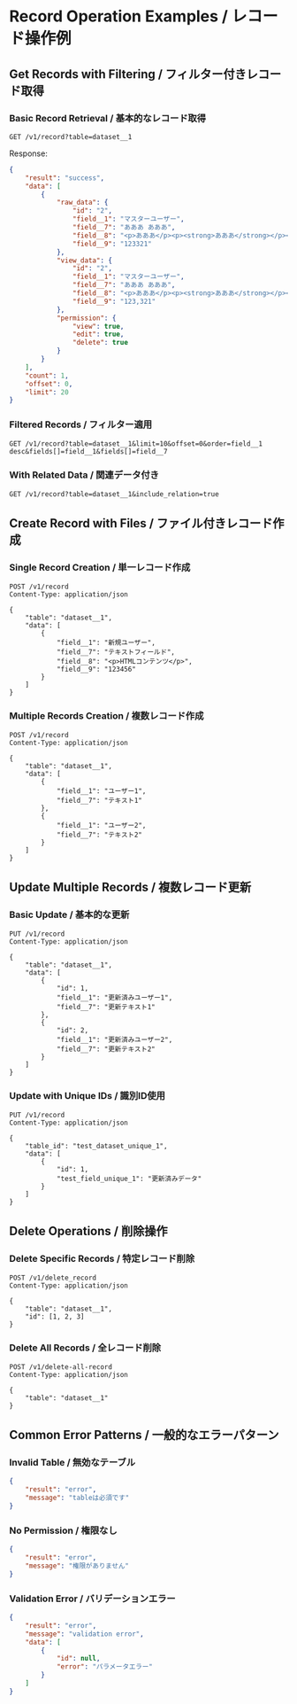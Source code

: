 # Record Operation Examples / レコード操作例

## Get Records with Filtering / フィルター付きレコード取得

### Basic Record Retrieval / 基本的なレコード取得
```http
GET /v1/record?table=dataset__1
```

Response:
```json
{
    "result": "success",
    "data": [
        {
            "raw_data": {
                "id": "2",
                "field__1": "マスターユーザー",
                "field__7": "あああ あああ",
                "field__8": "<p>あああ</p><p><strong>あああ</strong></p><p>あああ</p>",
                "field__9": "123321"
            },
            "view_data": {
                "id": "2",
                "field__1": "マスターユーザー",
                "field__7": "あああ あああ",
                "field__8": "<p>あああ</p><p><strong>あああ</strong></p><p>あああ</p>",
                "field__9": "123,321"
            },
            "permission": {
                "view": true,
                "edit": true,
                "delete": true
            }
        }
    ],
    "count": 1,
    "offset": 0,
    "limit": 20
}
```

### Filtered Records / フィルター適用
```http
GET /v1/record?table=dataset__1&limit=10&offset=0&order=field__1 desc&fields[]=field__1&fields[]=field__7
```

### With Related Data / 関連データ付き
```http
GET /v1/record?table=dataset__1&include_relation=true
```

## Create Record with Files / ファイル付きレコード作成

### Single Record Creation / 単一レコード作成
```http
POST /v1/record
Content-Type: application/json

{
    "table": "dataset__1",
    "data": [
        {
            "field__1": "新規ユーザー",
            "field__7": "テキストフィールド",
            "field__8": "<p>HTMLコンテンツ</p>",
            "field__9": "123456"
        }
    ]
}
```

### Multiple Records Creation / 複数レコード作成
```http
POST /v1/record
Content-Type: application/json

{
    "table": "dataset__1",
    "data": [
        {
            "field__1": "ユーザー1",
            "field__7": "テキスト1"
        },
        {
            "field__1": "ユーザー2",
            "field__7": "テキスト2"
        }
    ]
}
```

## Update Multiple Records / 複数レコード更新

### Basic Update / 基本的な更新
```http
PUT /v1/record
Content-Type: application/json

{
    "table": "dataset__1",
    "data": [
        {
            "id": 1,
            "field__1": "更新済みユーザー1",
            "field__7": "更新テキスト1"
        },
        {
            "id": 2,
            "field__1": "更新済みユーザー2",
            "field__7": "更新テキスト2"
        }
    ]
}
```

### Update with Unique IDs / 識別ID使用
```http
PUT /v1/record
Content-Type: application/json

{
    "table_id": "test_dataset_unique_1",
    "data": [
        {
            "id": 1,
            "test_field_unique_1": "更新済みデータ"
        }
    ]
}
```

## Delete Operations / 削除操作

### Delete Specific Records / 特定レコード削除
```http
POST /v1/delete_record
Content-Type: application/json

{
    "table": "dataset__1",
    "id": [1, 2, 3]
}
```

### Delete All Records / 全レコード削除
```http
POST /v1/delete-all-record
Content-Type: application/json

{
    "table": "dataset__1"
}
```

## Common Error Patterns / 一般的なエラーパターン

### Invalid Table / 無効なテーブル
```json
{
    "result": "error",
    "message": "tableは必須です"
}
```

### No Permission / 権限なし
```json
{
    "result": "error",
    "message": "権限がありません"
}
```

### Validation Error / バリデーションエラー
```json
{
    "result": "error",
    "message": "validation error",
    "data": [
        {
            "id": null,
            "error": "パラメータエラー"
        }
    ]
}
```
